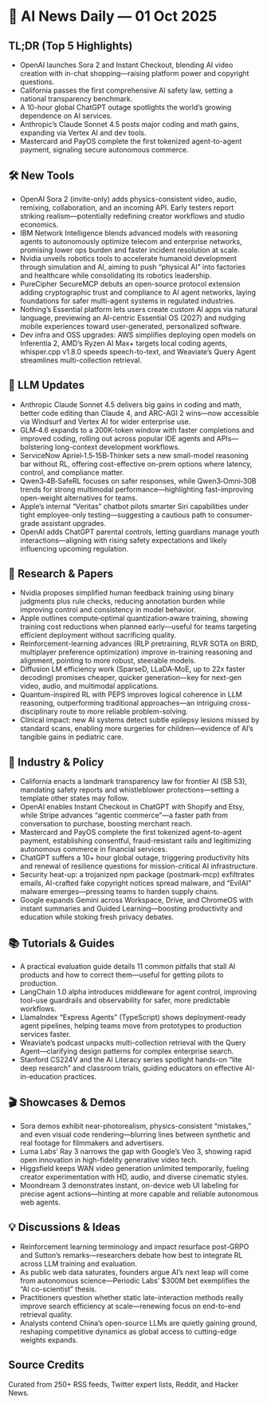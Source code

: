 # 📰 AI News Daily — 01 Oct 2025

## TL;DR (Top 5 Highlights)
- OpenAI launches Sora 2 and Instant Checkout, blending AI video creation with in-chat shopping—raising platform power and copyright questions.
- California passes the first comprehensive AI safety law, setting a national transparency benchmark.
- A 10-hour global ChatGPT outage spotlights the world’s growing dependence on AI services.
- Anthropic’s Claude Sonnet 4.5 posts major coding and math gains, expanding via Vertex AI and dev tools.
- Mastercard and PayOS complete the first tokenized agent-to-agent payment, signaling secure autonomous commerce.

## 🛠️ New Tools
- OpenAI Sora 2 (invite-only) adds physics-consistent video, audio, remixing, collaboration, and an incoming API. Early testers report striking realism—potentially redefining creator workflows and studio economics.
- IBM Network Intelligence blends advanced models with reasoning agents to autonomously optimize telecom and enterprise networks, promising lower ops burden and faster incident resolution at scale.
- Nvidia unveils robotics tools to accelerate humanoid development through simulation and AI, aiming to push “physical AI” into factories and healthcare while consolidating its robotics leadership.
- PureCipher SecureMCP debuts an open-source protocol extension adding cryptographic trust and compliance to AI agent networks, laying foundations for safer multi-agent systems in regulated industries.
- Nothing’s Essential platform lets users create custom AI apps via natural language, previewing an AI-centric Essential OS (2027) and nudging mobile experiences toward user-generated, personalized software.
- Dev infra and OSS upgrades: AWS simplifies deploying open models on Inferentia 2, AMD’s Ryzen AI Max+ targets local coding agents, whisper.cpp v1.8.0 speeds speech-to-text, and Weaviate’s Query Agent streamlines multi-collection retrieval.

## 🤖 LLM Updates
- Anthropic Claude Sonnet 4.5 delivers big gains in coding and math, better code editing than Claude 4, and ARC-AGI 2 wins—now accessible via Windsurf and Vertex AI for wider enterprise use.
- GLM‑4.6 expands to a 200K-token window with faster completions and improved coding, rolling out across popular IDE agents and APIs—bolstering long-context development workflows.
- ServiceNow Apriel‑1.5‑15B‑Thinker sets a new small-model reasoning bar without RL, offering cost-effective on-prem options where latency, control, and compliance matter.
- Qwen3‑4B‑SafeRL focuses on safer responses, while Qwen3‑Omni‑30B trends for strong multimodal performance—highlighting fast-improving open-weight alternatives for teams.
- Apple’s internal “Veritas” chatbot pilots smarter Siri capabilities under tight employee-only testing—suggesting a cautious path to consumer-grade assistant upgrades.
- OpenAI adds ChatGPT parental controls, letting guardians manage youth interactions—aligning with rising safety expectations and likely influencing upcoming regulation.

## 📑 Research & Papers
- Nvidia proposes simplified human feedback training using binary judgments plus rule checks, reducing annotation burden while improving control and consistency in model behavior.
- Apple outlines compute‑optimal quantization‑aware training, showing training cost reductions when planned early—useful for teams targeting efficient deployment without sacrificing quality.
- Reinforcement-learning advances (RLP pretraining, RLVR SOTA on BIRD, multiplayer preference optimization) improve in-training reasoning and alignment, pointing to more robust, steerable models.
- Diffusion LM efficiency work (SparseD, LLaDA‑MoE, up to 22x faster decoding) promises cheaper, quicker generation—key for next-gen video, audio, and multimodal applications.
- Quantum-inspired RL with PEPS improves logical coherence in LLM reasoning, outperforming traditional approaches—an intriguing cross-disciplinary route to more reliable problem-solving.
- Clinical impact: new AI systems detect subtle epilepsy lesions missed by standard scans, enabling more surgeries for children—evidence of AI’s tangible gains in pediatric care.

## 🏢 Industry & Policy
- California enacts a landmark transparency law for frontier AI (SB 53), mandating safety reports and whistleblower protections—setting a template other states may follow.
- OpenAI enables Instant Checkout in ChatGPT with Shopify and Etsy, while Stripe advances “agentic commerce”—a faster path from conversation to purchase, boosting merchant reach.
- Mastercard and PayOS complete the first tokenized agent-to-agent payment, establishing consentful, fraud-resistant rails and legitimizing autonomous commerce in financial services.
- ChatGPT suffers a 10+ hour global outage, triggering productivity hits and renewal of resilience questions for mission-critical AI infrastructure.
- Security heat-up: a trojanized npm package (postmark-mcp) exfiltrates emails, AI-crafted fake copyright notices spread malware, and “EvilAI” malware emerges—pressing teams to harden supply chains.
- Google expands Gemini across Workspace, Drive, and ChromeOS with instant summaries and Guided Learning—boosting productivity and education while stoking fresh privacy debates.

## 📚 Tutorials & Guides
- A practical evaluation guide details 11 common pitfalls that stall AI products and how to correct them—useful for getting pilots to production.
- LangChain 1.0 alpha introduces middleware for agent control, improving tool-use guardrails and observability for safer, more predictable workflows.
- LlamaIndex “Express Agents” (TypeScript) shows deployment-ready agent pipelines, helping teams move from prototypes to production services faster.
- Weaviate’s podcast unpacks multi-collection retrieval with the Query Agent—clarifying design patterns for complex enterprise search.
- Stanford CS224V and the AI Literacy series spotlight hands-on “lite deep research” and classroom trials, guiding educators on effective AI-in-education practices.

## 🎬 Showcases & Demos
- Sora demos exhibit near-photorealism, physics-consistent “mistakes,” and even visual code rendering—blurring lines between synthetic and real footage for filmmakers and advertisers.
- Luma Labs’ Ray 3 narrows the gap with Google’s Veo 3, showing rapid open innovation in high-fidelity generative video tech.
- Higgsfield keeps WAN video generation unlimited temporarily, fueling creator experimentation with HD, audio, and diverse cinematic styles.
- Moondream 3 demonstrates instant, on-device web UI labeling for precise agent actions—hinting at more capable and reliable autonomous web agents.

## 💡 Discussions & Ideas
- Reinforcement learning terminology and impact resurface post-GRPO and Sutton’s remarks—researchers debate how best to integrate RL across LLM training and evaluation.
- As public web data saturates, founders argue AI’s next leap will come from autonomous science—Periodic Labs’ $300M bet exemplifies the “AI co-scientist” thesis.
- Practitioners question whether static late-interaction methods really improve search efficiency at scale—renewing focus on end-to-end retrieval quality.
- Analysts contend China’s open-source LLMs are quietly gaining ground, reshaping competitive dynamics as global access to cutting-edge weights expands.

## Source Credits  
Curated from 250+ RSS feeds, Twitter expert lists, Reddit, and Hacker News.